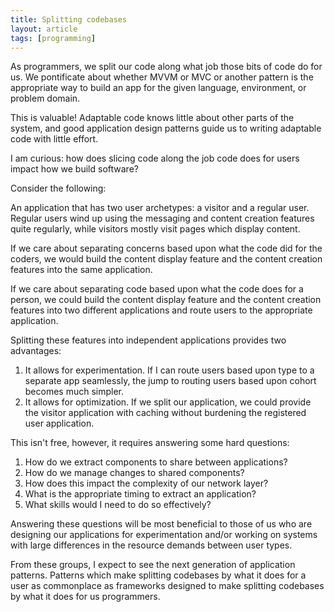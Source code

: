 ```yaml
---
title: Splitting codebases
layout: article
tags: [programming]
---
```


As programmers, we split our code along what job those bits of code do for us.
We pontificate about whether MVVM or MVC or another pattern is the appropriate
way to build an app for the given language, environment, or problem domain.

This is valuable! Adaptable code knows little about other parts of the system,
and good application design patterns guide us to writing adaptable code with
little effort.

I am curious: how does slicing code along the job code does for users impact how
we build software?

<!--more-->

Consider the following:

An application that has two user archetypes: a visitor and a regular
user. Regular users wind up using the messaging and content creation features
quite regularly, while visitors mostly visit pages which display content.

If we care about separating concerns based upon what the code did for the
coders, we would build the content display feature and the content creation
features into the same application.

If we care about separating code based upon what the code does for a person, we
could build the content display feature and the content creation features into
two different applications and route users to the appropriate application.

Splitting these features into independent applications provides two advantages:

1. It allows for experimentation. If I can route users based upon type to a separate app
   seamlessly, the jump to routing users based upon cohort becomes much simpler.
2. It allows for optimization. If we split our application, we could provide the
   visitor application with caching without burdening the registered user
   application.

This isn't free, however, it requires answering some hard questions:

1. How do we extract components to share between applications?
3. How do we manage changes to shared components?
2. How does this impact the complexity of our network layer?
4. What is the appropriate timing to extract an application?
5. What skills would I need to do so effectively?


Answering these questions will be most beneficial to those of us who are
designing our applications for experimentation and/or working on systems with
large differences in the resource demands between user types.

From these groups, I expect to see the next generation of application patterns.
Patterns which make splitting codebases by what it does for a user as
commonplace as frameworks designed to make splitting codebases by what it does
for us programmers.
